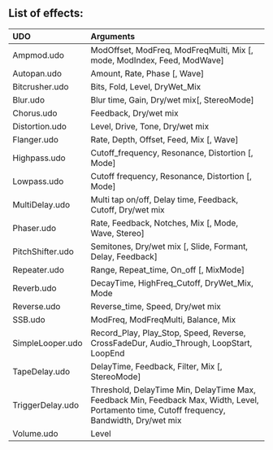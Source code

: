 ## List of effects: 
| UDO              | Arguments                                                                                                                                    |
|:-----------------|:---------------------------------------------------------------------------------------------------------------------------------------------|
| Ampmod.udo       | ModOffset, ModFreq, ModFreqMulti, Mix [, mode, ModIndex, Feed, ModWave]                                                                      |
| Autopan.udo      | Amount, Rate, Phase [, Wave]                                                                                                                 |
| Bitcrusher.udo   | Bits, Fold, Level, DryWet_Mix                                                                                                                |
| Blur.udo         | Blur time, Gain, Dry/wet mix[, StereoMode]                                                                                                   |
| Chorus.udo       | Feedback, Dry/wet mix                                                                                                                        |
| Distortion.udo   | Level, Drive, Tone, Dry/wet mix                                                                                                              |
| Flanger.udo      | Rate, Depth, Offset, Feed, Mix [, Wave]                                                                                                      |
| Highpass.udo     | Cutoff_frequency, Resonance, Distortion [, Mode]                                                                                             |
| Lowpass.udo      | Cutoff frequency, Resonance, Distortion [, Mode]                                                                                             |
| MultiDelay.udo   | Multi tap on/off, Delay time, Feedback, Cutoff, Dry/wet mix                                                                                  |
| Phaser.udo       | Rate, Feedback, Notches, Mix [, Mode, Wave, Stereo]                                                                                          |
| PitchShifter.udo | Semitones, Dry/wet mix [, Slide, Formant, Delay, Feedback]                                                                                   |
| Repeater.udo     | Range, Repeat_time, On_off [, MixMode]                                                                                                       |
| Reverb.udo       | DecayTime, HighFreq_Cutoff, DryWet_Mix, Mode                                                                                                 |
| Reverse.udo      | Reverse_time, Speed, Dry/wet mix                                                                                                             |
| SSB.udo          | ModFreq, ModFreqMulti, Balance, Mix                                                                                                          |
| SimpleLooper.udo | Record_Play, Play_Stop, Speed, Reverse, CrossFadeDur, Audio_Through, LoopStart, LoopEnd                                                      |
| TapeDelay.udo    | DelayTime, Feedback, Filter, Mix [, StereoMode]                                                                                              |
| TriggerDelay.udo | Threshold, DelayTime Min, DelayTime Max, Feedback Min, Feedback Max, Width, Level, Portamento time, Cutoff frequency, Bandwidth, Dry/wet mix |
| Volume.udo       | Level                                                                                                                                        |